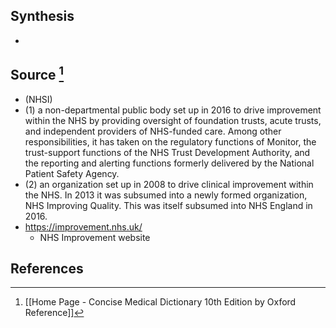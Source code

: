 ## Synthesis
- 
## Source [^1]
- (NHSI) 
- (1) a non-departmental public body set up in 2016 to drive improvement within the NHS by providing oversight of foundation trusts, acute trusts, and independent providers of NHS-funded care. Among other responsibilities, it has taken on the regulatory functions of Monitor, the trust-support functions of the NHS Trust Development Authority, and the reporting and alerting functions formerly delivered by the National Patient Safety Agency. 
- (2) an organization set up in 2008 to drive clinical improvement within the NHS. In 2013 it was subsumed into a newly formed organization, NHS Improving Quality. This was itself subsumed into NHS England in 2016.
- https://improvement.nhs.uk/
	- NHS Improvement website
## References

[^1]: [[Home Page - Concise Medical Dictionary 10th Edition by Oxford Reference]]